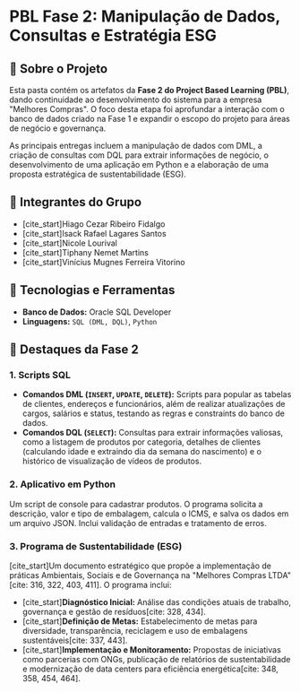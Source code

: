 # PBL Fase 2: Manipulação de Dados, Consultas e Estratégia ESG

## 🎯 Sobre o Projeto

Esta pasta contém os artefatos da **Fase 2 do Project Based Learning (PBL)**, dando continuidade ao desenvolvimento do sistema para a empresa "Melhores Compras". O foco desta etapa foi aprofundar a interação com o banco de dados criado na Fase 1 e expandir o escopo do projeto para áreas de negócio e governança.

As principais entregas incluem a manipulação de dados com DML, a criação de consultas com DQL para extrair informações de negócio, o desenvolvimento de uma aplicação em Python e a elaboração de uma proposta estratégica de sustentabilidade (ESG).

## 👥 Integrantes do Grupo

* [cite_start]Hiago Cezar Ribeiro Fidalgo 
* [cite_start]Isack Rafael Lagares Santos 
* [cite_start]Nicole Lourival 
* [cite_start]Tiphany Nemet Martins 
* [cite_start]Vinícius Mugnes Ferreira Vitorino 

## 🚀 Tecnologias e Ferramentas

* **Banco de Dados:** Oracle SQL Developer
* **Linguagens:** `SQL (DML, DQL)`, `Python`

## 📂 Destaques da Fase 2

### 1. Scripts SQL
* **Comandos DML (`INSERT`, `UPDATE`, `DELETE`):** Scripts para popular as tabelas de clientes, endereços e funcionários, além de realizar atualizações de cargos, salários e status, testando as regras e constraints do banco de dados.
* **Comandos DQL (`SELECT`):** Consultas para extrair informações valiosas, como a listagem de produtos por categoria, detalhes de clientes (calculando idade e extraindo dia da semana do nascimento) e o histórico de visualização de vídeos de produtos.

### 2. Aplicativo em Python
Um script de console para cadastrar produtos. O programa solicita a descrição, valor e tipo de embalagem, calcula o ICMS, e salva os dados em um arquivo JSON. Inclui validação de entradas e tratamento de erros.

### 3. Programa de Sustentabilidade (ESG)
[cite_start]Um documento estratégico que propõe a implementação de práticas Ambientais, Sociais e de Governança na "Melhores Compras LTDA"[cite: 316, 322, 403, 411]. O programa inclui:
* [cite_start]**Diagnóstico Inicial:** Análise das condições atuais de trabalho, governança e gestão de resíduos[cite: 328, 434].
* [cite_start]**Definição de Metas:** Estabelecimento de metas para diversidade, transparência, reciclagem e uso de embalagens sustentáveis[cite: 337, 443].
* [cite_start]**Implementação e Monitoramento:** Propostas de iniciativas como parcerias com ONGs, publicação de relatórios de sustentabilidade e modernização de data centers para eficiência energética[cite: 348, 358, 454, 464].